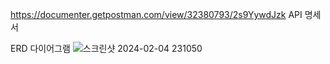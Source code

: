 https://documenter.getpostman.com/view/32380793/2s9YywdJzk
API 명세서

ERD 다이어그램
![스크린샷 2024-02-04 231050](https://github.com/kiwimel0n/TodobackendAPI/assets/129644629/b34d29c1-31df-443a-a95a-c5b08e4fc400)

